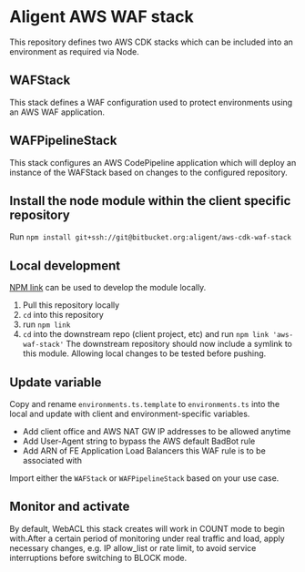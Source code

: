 # Aligent AWS WAF stack
This repository defines two AWS CDK stacks which can be included into an environment as required via Node.

## WAFStack
This stack defines a WAF configuration used to protect environments using an AWS WAF application.

## WAFPipelineStack
This stack configures an AWS CodePipeline application which will deploy an instance of the WAFStack based on changes to the configured repository.

## Install the node module within the client specific repository
Run `npm install git+ssh://git@bitbucket.org:aligent/aws-cdk-waf-stack`

## Local development
[NPM link](https://docs.npmjs.com/cli/v7/commands/npm-link) can be used to develop the module locally.
1. Pull this repository locally
2. `cd` into this repository
3. run `npm link`
4. `cd` into the downstream repo (client project, etc) and run `npm link 'aws-waf-stack'`
The downstream repository should now include a symlink to this module. Allowing local changes to be tested before pushing.

## Update variable
Copy and rename `environments.ts.template` to `environments.ts` into the local and update with client and environment-specific variables.
* Add client office and AWS NAT GW IP addresses to be allowed anytime
* Add User-Agent string to bypass the AWS default BadBot rule
* Add ARN of FE Application Load Balancers this WAF rule is to be associated with

Import either the `WAFStack` or `WAFPipelineStack` based on your use case.

## Monitor and activate
By default, WebACL this stack creates will work in COUNT mode to begin with.After a certain period of monitoring under real traffic and load, apply necessary changes, e.g. IP allow_list or rate limit, to avoid service interruptions before switching to BLOCK mode.
